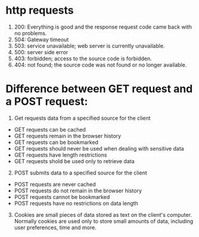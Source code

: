 # http requests

1. 200: Everything is good and the response request code came back with no problems.
2. 504: Gateway timeout
3. 503: service unavailable; web server is currently unavailable.
4. 500: server side error
5. 403: forbidden; access to the source code is forbidden.
6. 404: not found; the source code was not found or no longer available.

# Difference between GET request and a POST request:

1. Get requests data from a specified source for the client
  * GET requests can be cached
  * GET requests remain in the browser history
  * GET requests can be bookmarked
  * GET requests should never be used when dealing with sensitive data
  * GET requests have length restrictions
  * GET requests shold be used only to retrieve data

2. POST submits data to a specified source for the client
  * POST requests are never cached
  * POST requests do not remain in the browser history
  * POST requests cannot be bookmarked
  * POST requests have no restrictions on data length

3. Cookies are small pieces of data stored as text on the client's computer. 
Normally cookies are used only to store small amounts of data, including user 
preferences, time and more.